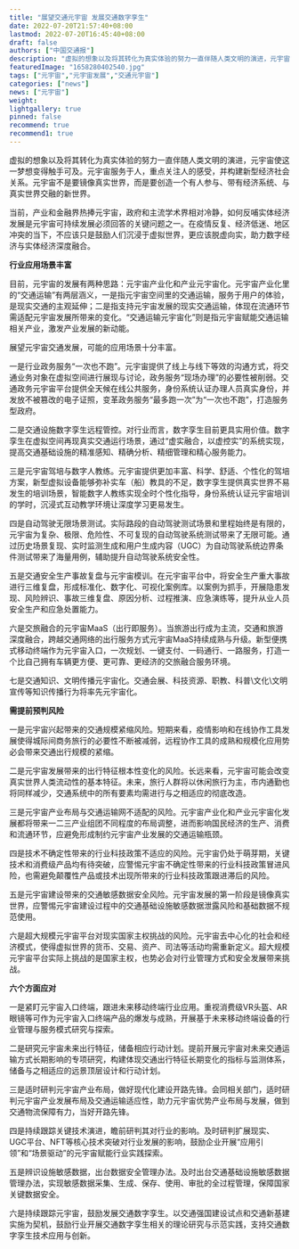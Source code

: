 ```yaml
---
title: "展望交通元宇宙 发展交通数字孪生"
date: 2022-07-20T21:57:40+08:00
lastmod: 2022-07-20T16:45:40+08:00
draft: false
authors: ["中国交通报"]
description: "虚拟的想象以及将其转化为真实体验的努力一直伴随人类文明的演进，元宇宙使这一梦想变得触手可及。"
featuredImage: "1658280402540.jpg"
tags: ["元宇宙","元宇宙发展","交通元宇宙"]
categories: ["news"]
news: ["元宇宙"]
weight: 
lightgallery: true
pinned: false
recommend: true
recommend1: true
---
```


虚拟的想象以及将其转化为真实体验的努力一直伴随人类文明的演进，元宇宙使这一梦想变得触手可及。元宇宙服务于人，重点关注人的感受，并构建新型经济社会关系。元宇宙不是要镜像真实世界，而是要创造一个有人参与、带有经济系统、与真实世界交融的新世界。

当前，产业和金融界热捧元宇宙，政府和主流学术界相对冷静，如何反哺实体经济发展是元宇宙可持续发展必须回答的关键问题之一。在疫情反复、经济低迷、地区冲突的当下，不应该只是鼓励人们沉浸于虚拟世界，更应该脱虚向实，助力数字经济与实体经济深度融合。

**行业应用场景丰富**

目前，元宇宙的发展有两种思路：元宇宙产业化和产业元宇宙化。元宇宙产业化里的“交通运输”有两层涵义，一是指元宇宙空间里的交通运输，服务于用户的体验，是现实交通的主观延伸；二是指支持元宇宙发展的现实交通运输，体现在流通环节需适配元宇宙发展所带来的变化。“交通运输元宇宙化”则是指元宇宙赋能交通运输相关产业，激发产业发展的新动能。

展望元宇宙交通发展，可能的应用场景十分丰富。

一是行业政务服务“一次也不跑”。元宇宙提供了线上与线下等效的沟通方式，将交通业务对象在虚拟空间进行展现与讨论，政务服务“现场办理”的必要性被削弱。交通政务元宇宙平台提供全天候在线公共服务，身份系统认证办理人员真实身份，并发放不被篡改的电子证照，变革政务服务“最多跑一次”为“一次也不跑”，打造服务型政府。

二是交通设施数字孪生远程管控。对行业而言，数字孪生目前更具实用价值。数字孪生在虚拟空间再现真实交通运行场景，通过“虚实融合，以虚控实”的系统实现，提高交通基础设施的精准感知、精确分析、精细管理和精心服务能力。

三是元宇宙驾培与数字人教练。元宇宙提供更加丰富、科学、舒适、个性化的驾培方案，新型虚拟设备能够弥补实车（船）教具的不足，数字孪生提供真实世界不易发生的培训场景，智能数字人教练实现全时个性化指导，身份系统认证元宇宙培训的学时，沉浸式互动教学环境让深度学习更易发生。

四是自动驾驶无限场景测试。实际路段的自动驾驶测试场景和里程始终是有限的，元宇宙为复杂、极限、危险性、不可复现的自动驾驶系统测试带来了无限可能。通过历史场景复现、实时监测生成和用户生成内容（UGC）为自动驾驶系统边界条件测试带来了海量用例，辅助提升自动驾驶系统安全性。

五是交通安全生产事故复盘与元宇宙模训。在元宇宙平台中，将安全生产重大事故进行三维复盘，形成标准化、数字化、可视化案例库。以案例为抓手，开展隐患发现、风险辨识、事故三维复盘、原因分析、过程推演、应急演练等，提升从业人员安全生产和应急处置能力。

六是交旅融合的元宇宙MaaS（出行即服务）。当旅游出行成为主流，交通和旅游深度融合，跨越交通网络的出行服务方式元宇宙MaaS持续成熟与升级。新型便携式移动终端作为元宇宙入口，一次规划、一键支付、一码通行、一路服务，打造一个比自己拥有车辆更方便、更可靠、更经济的交旅融合服务环境。

七是交通知识、文明传播元宇宙化。交通会展、科技资源、职教、科普\文化\文明宣传等知识传播行为将率先元宇宙化。

**需提前预判风险**

一是元宇宙兴起带来的交通规模紧缩风险。短期来看，疫情影响和在线协作工具发展使得城际间商务旅行的必要性不断被减弱，远程协作工具的成熟和规模化应用势必会带来交通出行规模的紧缩。

二是元宇宙发展带来的出行特征根本性变化的风险。长远来看，元宇宙可能会改变真实世界人类流动性的基本特征。未来，旅行人群将以休闲旅行为主，市内通勤也将同样减少，交通系统中的所有要素均需进行与之相适应的彻底改造。

三是元宇宙产业布局与交通运输网不适配的风险。元宇宙产业化和产业元宇宙化发展都将带来一二三产业组团不同程度的布局调整，进而影响国民经济的生产、消费和流通环节，应避免形成制约元宇宙产业发展的交通运输瓶颈。

四是技术不确定性带来的行业科技政策不适应的风险。元宇宙仍处于萌芽期，关键技术和消费级产品均有待突破，应警惕元宇宙不确定性带来的行业科技政策冒进风险，也需避免颠覆性产品或技术出现所带来的行业科技政策跟进滞后的风险。

五是元宇宙建设带来的交通敏感数据安全风险。元宇宙发展的第一阶段是镜像真实世界，应警惕元宇宙建设过程中的交通基础设施敏感数据泄露风险和基础数据不规范使用。

六是超大规模元宇宙平台对现实国家主权挑战的风险。元宇宙去中心化的社会和经济模式，使得虚拟世界的货币、交易、资产、司法等活动均需重新定义。超大规模元宇宙平台实际上挑战的是国家主权，也势必会对行业管理方式和安全发展带来挑战。

**六个方面应对**

一是紧盯元宇宙入口终端，跟进未来移动终端行业应用。重视消费级VR头盔、AR眼镜等可作为元宇宙入口终端产品的爆发与成熟，开展基于未来移动终端设备的行业管理与服务模式研究与探索。

二是研究元宇宙未来出行特征，储备相应行动计划。提前开展元宇宙对未来交通运输方式长期影响的专项研究，构建体现交通出行特征长期变化的指标与监测体系，储备与之相适应的远景顶层设计和行动计划。

三是适时研判元宇宙产业布局，做好现代化建设开路先锋。会同相关部门，适时研判元宇宙产业发展布局及交通运输适应性，助力元宇宙优势产业布局与发展，做到交通物流保障有力，当好开路先锋。

四是持续跟踪关键技术演进，瞻前研判其对行业的影响。及时研判扩展现实、UGC平台、NFT等核心技术突破对行业发展的影响，鼓励企业开展“应用引领”和“场景驱动”的元宇宙赋能行业实践探索。

五是辨识设施敏感数据，出台数据安全管理办法。及时出台交通基础设施敏感数据管理办法，实现敏感数据采集、生成、保存、使用、审批的全过程管理，保障国家关键数据安全。

六是持续跟踪元宇宙，鼓励发展交通数字孪生。以交通强国建设试点和交通新基建实施为契机，鼓励行业开展交通数字孪生相关的理论研究与示范实践，支持交通数字孪生技术应用与创新。